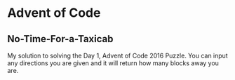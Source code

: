 # Advent of Code 
## No-Time-For-a-Taxicab
My solution to solving the Day 1, Advent of Code 2016 Puzzle. You can input any directions you are given and it will return how many blocks away you are.
